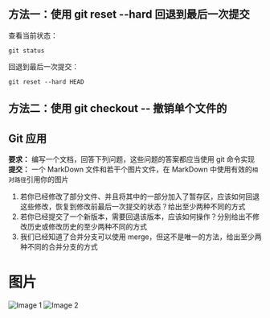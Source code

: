 ## 方法一：使用 git reset --hard 回退到最后一次提交

查看当前状态：

    git status

回退到最后一次提交：

    git reset --hard HEAD

## 方法二：使用 git checkout -- 撤销单个文件的

## Git 应用

**要求：** 编写一个文档，回答下列问题，这些问题的答案都应当使用 git 命令实现  
**提交：** 一个 MarkDown 文件和若干个图片文件，在 MarkDown 中使用有效的`相对路径`引用你的图片

1. 若你已经修改了部分文件、并且将其中的一部分加入了暂存区，应该如何回退这些修改，恢复到修改前最后一次提交的状态？给出至少两种不同的方式
1. 若你已经提交了一个新版本，需要回退该版本，应该如何操作？分别给出不修改历史或修改历史的至少两种不同的方式
1. 我们已经知道了合并分支可以使用 merge，但这不是唯一的方法，给出至少两种不同的合并分支的方式

# 图片  
  
![Image 1](https://github.com/MohammedLight/git_2024/blob/master/_2024-finalproject/MohammedLight/Images%20of%20Git/git1.png) 
![Image 2](images/image2.png)    





